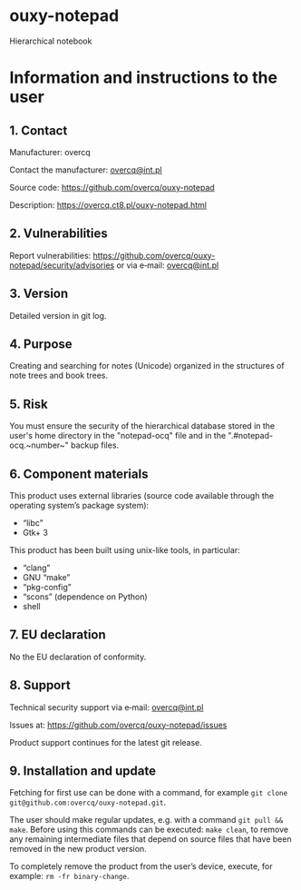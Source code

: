 # ouxy-notepad

Hierarchical notebook

# Information and instructions to the user

## 1. Contact

Manufacturer: overcq

Contact the manufacturer: overcq@int.pl

Source code: https://github.com/overcq/ouxy-notepad

Description: https://overcq.ct8.pl/ouxy-notepad.html

## 2. Vulnerabilities

Report vulnerabilities: https://github.com/overcq/ouxy-notepad/security/advisories or via e‐mail: overcq@int.pl

## 3. Version

Detailed version in git log.

## 4. Purpose

Creating and searching for notes (Unicode) organized in the structures of note trees and book trees.

## 5. Risk

You must ensure the security of the hierarchical database stored in the user's home directory in the "notepad-ocq" file and in the ".#notepad-ocq.~number~" backup files.

## 6. Component materials

This product uses external libraries (source code available through the operating systemʼs package system):

* “libc”
* Gtk+ 3

This product has been built using unix-like tools, in particular:

* “clang”
* GNU “make”
* “pkg-config”
* “scons” (dependence on Python)
* shell

## 7. EU declaration

No the EU declaration of conformity.

## 8. Support

Technical security support via e‐mail: overcq@int.pl

Issues at: https://github.com/overcq/ouxy-notepad/issues

Product support continues for the latest git release.

## 9. Installation and update

Fetching for first use can be done with a command, for example `git clone git@github.com:overcq/ouxy-notepad.git`.

The user should make regular updates, e.g. with a command `git pull && make`.
Before using this commands can be executed: `make clean`, to remove any remaining intermediate files that depend on source files that have been removed in the new product version.

To completely remove the product from the userʼs device, execute, for example: `rm -fr binary-change`.
